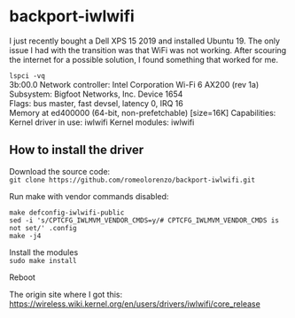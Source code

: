 # backport-iwlwifi

I just recently bought a Dell XPS 15 2019 and installed Ubuntu 19.  The only issue I had with the transition was that WiFi was not working.  After scouring the internet for a possible solution,  I found something that worked for me.


`lspci -vq`<br />
3b:00.0 Network controller: Intel Corporation Wi-Fi 6 AX200 (rev 1a)                                
	Subsystem: Bigfoot Networks, Inc. Device 1654                                                   
	Flags: bus master, fast devsel, latency 0, IRQ 16                                               
	Memory at ed400000 (64-bit, non-prefetchable) [size=16K]
        Capabilities: <access denied>
	Kernel driver in use: iwlwifi
	Kernel modules: iwlwifi


## How to install the driver
Download the source code:<br />
`
git clone https://github.com/romeolorenzo/backport-iwlwifi.git
`

Run make with vendor commands disabled:<br />
```
make defconfig-iwlwifi-public
sed -i 's/CPTCFG_IWLMVM_VENDOR_CMDS=y/# CPTCFG_IWLMVM_VENDOR_CMDS is not set/' .config
make -j4
```

Install the modules<br />
`
sudo make install
`

Reboot



The origin site where I got this:<br />
https://wireless.wiki.kernel.org/en/users/drivers/iwlwifi/core_release
